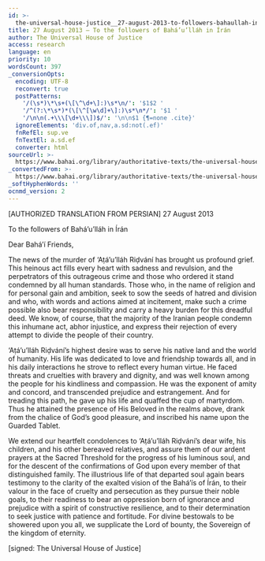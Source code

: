 ```yaml
---
id: >-
  the-universal-house-justice__27-august-2013-to-followers-bahaullah-in-iran__646056315__en
title: 27 August 2013 – To the followers of Bahá’u’lláh in Írán
author: The Universal House of Justice
access: research
language: en
priority: 10
wordsCount: 397
_conversionOpts:
  encoding: UTF-8
  reconvert: true
  postPatterns:
    '/(\s*)\*\s+(\[\^\d+\]:)\s*\n/': '$1$2 '
    '/^(?:\*\s*)*(\[\^[\w\d]+\]:)\s*\n*/': '$1 '
    '/\n\n(.+\\\[\d+\\\])$/': '\n\n$1 {¶=none .cite}'
  ignoreElements: 'div.of,nav,a.sd:not(.ef)'
  fnRefEl: sup.ve
  fnTextEl: a.sd.ef
  converter: html
sourceUrl: >-
  https://www.bahai.org/library/authoritative-texts/the-universal-house-of-justice/messages/20130827_001/20130827_001.xhtml
_convertedFrom: >-
  https://www.bahai.org/library/authoritative-texts/the-universal-house-of-justice/messages/20130827_001/20130827_001.xhtml
_softHyphenWords: ''
ocnmd_version: 2
---
```

\[AUTHORIZED TRANSLATION FROM PERSIAN\]
27 August 2013

To the followers of Bahá’u’lláh in Írán

Dear Bahá’í Friends,

The news of the murder of ‘Aṭá’u’lláh Riḍvání has brought us profound grief. This heinous act fills every heart with sadness and revulsion, and the perpetrators of this outrageous crime and those who ordered it stand condemned by all human standards. Those who, in the name of religion and for personal gain and ambition, seek to sow the seeds of hatred and division and who, with words and actions aimed at incitement, make such a crime possible also bear responsibility and carry a heavy burden for this dreadful deed. We know, of course, that the majority of the Iranian people condemn this inhumane act, abhor injustice, and express their rejection of every attempt to divide the people of their country.

‘Aṭá’u’lláh Riḍvání’s highest desire was to serve his native land and the world of humanity. His life was dedicated to love and friendship towards all, and in his daily interactions he strove to reflect every human virtue. He faced threats and cruelties with bravery and dignity, and was well known among the people for his kindliness and compassion. He was the exponent of amity and concord, and transcended prejudice and estrangement. And for treading this path, he gave up his life and quaffed the cup of martyrdom. Thus he attained the presence of His Beloved in the realms above, drank from the chalice of God’s good pleasure, and inscribed his name upon the Guarded Tablet.

We extend our heartfelt condolences to ‘Aṭá’u’lláh Riḍvání’s dear wife, his children, and his other bereaved relatives, and assure them of our ardent prayers at the Sacred Threshold for the progress of his luminous soul, and for the descent of the confirmations of God upon every member of that distinguished family. The illustrious life of that departed soul again bears testimony to the clarity of the exalted vision of the Bahá’ís of Írán, to their valour in the face of cruelty and persecution as they pursue their noble goals, to their readiness to bear an oppression born of ignorance and prejudice with a spirit of constructive resilience, and to their determination to seek justice with patience and fortitude. For divine bestowals to be showered upon you all, we supplicate the Lord of bounty, the Sovereign of the kingdom of eternity.

\[signed: The Universal House of Justice\]
